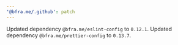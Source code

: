 ```yaml
---
'@bfra.me/.github': patch
---
```


Updated dependency `@bfra.me/eslint-config` to `0.12.1`.
Updated dependency `@bfra.me/prettier-config` to `0.13.7`.
